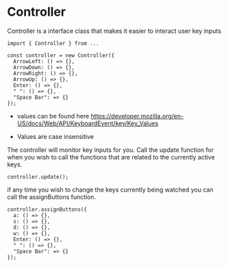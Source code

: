 # Controller

Controller is a interface class that makes it easier to interact user key inputs

```
import { Controller } from ...

const controller = new Controller({
  ArrowLeft: () => {},
  ArrowDown: () => {},
  ArrowRight: () => {},
  ArrowUp: () => {},
  Enter: () => {},
  " ": () => {},
  "Space Bar": => {}
});
```
- values can be found here https://developer.mozilla.org/en-US/docs/Web/API/KeyboardEvent/key/Key_Values

- Values are case insensitive


The controller will monitor key inputs for you. Call the update function for when you wish to call the functions that are related to the currently active keys.

```
controller.update();
```

if any time you wish to change the keys currently being watched you can call the assignButtons function.

```
controller.assignButtons({
  a: () => {},
  s: () => {},
  d: () => {},
  w: () => {},
  Enter: () => {},
  " ": () => {},
  "Space Bar": => {}
});
```

